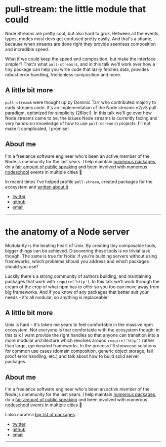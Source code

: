 # pull-stream: the little module that could
Node Streams are pretty cool, but also hard to grok. Between all the events,
types, modes most devs get confused pretty easily. And that's a shame, because
when streams are done right they provide seemless composition and incredible
speed.

What if we could keep the speed and composition, but make the interface
simpler? That's what `pull-stream` is, and in this talk we'll work over how a
tiny package can help you write code that lazily fetches data, provides robust
error handling, frictionless composition and more.

## A little bit more
`pull-stream`s were thought up by Dominic Tarr who contributed majorly to early
streams code. It's an implementation of the Node streams v2/v3 pull paradigm,
optimized for simplicity (26loc!). In this talk we'll go over how Node streams
came to be, the issues Node streams is currently facing and very hands-on
knowledge of how to use `pull-stream` in projects. I'll not make it
complicated, I promise!

## About me
I'm a freelance software engineer who's been an active member of the Node.js
community for the last years. I help maintain [numerous packages][npm], do a
[fair amount of public speaking][talks] and been involved with numerous
[nodeschool][nodeschool] events in multiple cities :herb:

In recent times I've helped profile `pull-stream`, created packages for the
ecosystem and [written about it][medium].

- [twitter](https://twitter.com/yoshuawuyts)
- [github](http://github.com/yoshuawuyts/)
- [email](mailto:yoshuawuyts@gmail.com)

[npm]: https://www.npmjs.com/~yoshuawuyts

---

# the anatomy of a Node server
Modularity is the beating heart of Unix. By creating tiny composable tools,
bigger things can be achieved. Discovering these tools is no trivial task
though. The same is true for Node: if you're building servers without using
frameworks, which problems should you address and which packages should you
use?

Luckily there's a strong community of authors building, and maintaining
packages that work with `require('http')`. In this talk we'll work through the
cream of the crop of what npm has to offer so you too can move away from big
frameworks. And if you know of any packages that better suit your needs - it's
all modular, so anything is replaceable!

## A little bit more
Unix is hard - it's taken me years to feel comfortable in the massive npm
ecosystem. Not everyone is that comfortable with the ecosystem though; in this
talk I want provide the right handles so that anyone can transition into a more
modular architecture which revolves around `require('http')` rather than large,
opinionated frameworks. In the process I'll showcase solutions for common use
cases (domain composition, generic object storage, fail proof error handling,
etc.) and talk about how to build solid server packages.

## About me
I'm a freelance software engineer who's been an active member of the Node.js
community for the last years. I help maintain [numerous packages][npm], do a
[fair amount of public speaking][talks] and been involved with numerous
[nodeschool][nodeschool] events in multiple cities :herb:

I also curate a [big list of packages][packages].

- [twitter](https://twitter.com/yoshuawuyts)
- [github](http://github.com/yoshuawuyts/)
- [email](mailto:yoshuawuyts@gmail.com)

[packages]: https://github.com/yoshuawuyts/knowledge/blob/master/js/packages.md

---

[talks]: https://github.com/yoshuawuyts/talks
[nodeschool]: http://nodeschool.io/
[medium]: https://medium.com/@yoshuawuyts/streams-in-node-ab9f13e15d5
